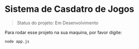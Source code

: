 # Sistema de Casdatro de Jogos

> Status do projeto: Em Desenvolvimento

Para rodar esse projeto na sua maquina, por favor digite:

``` 
node app.js
```
